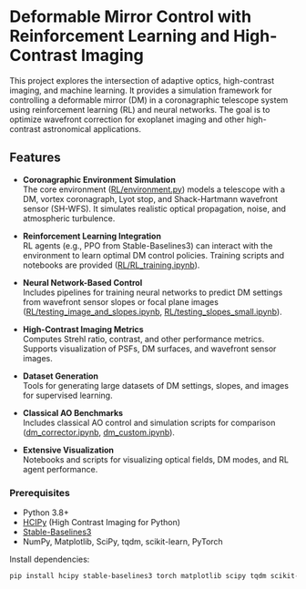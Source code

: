# Deformable Mirror Control with Reinforcement Learning and High-Contrast Imaging

This project explores the intersection of adaptive optics, high-contrast imaging, and machine learning. It provides a simulation framework for controlling a deformable mirror (DM) in a coronagraphic telescope system using reinforcement learning (RL) and neural networks. The goal is to optimize wavefront correction for exoplanet imaging and other high-contrast astronomical applications.

## Features

- **Coronagraphic Environment Simulation**  
  The core environment ([RL/environment.py](RL/environment.py)) models a telescope with a DM, vortex coronagraph, Lyot stop, and Shack-Hartmann wavefront sensor (SH-WFS). It simulates realistic optical propagation, noise, and atmospheric turbulence.

- **Reinforcement Learning Integration**  
  RL agents (e.g., PPO from Stable-Baselines3) can interact with the environment to learn optimal DM control policies. Training scripts and notebooks are provided ([RL/RL_training.ipynb](RL/RL_training.ipynb)).

- **Neural Network-Based Control**  
  Includes pipelines for training neural networks to predict DM settings from wavefront sensor slopes or focal plane images ([RL/testing_image_and_slopes.ipynb](RL/testing_image_and_slopes.ipynb), [RL/testing_slopes_small.ipynb](RL/testing_slopes_small.ipynb)).

- **High-Contrast Imaging Metrics**  
  Computes Strehl ratio, contrast, and other performance metrics. Supports visualization of PSFs, DM surfaces, and wavefront sensor images.

- **Dataset Generation**  
  Tools for generating large datasets of DM settings, slopes, and images for supervised learning.

- **Classical AO Benchmarks**  
  Includes classical AO control and simulation scripts for comparison ([dm_corrector.ipynb](dm_corrector.ipynb), [dm_custom.ipynb](dm_custom.ipynb)).

- **Extensive Visualization**  
  Notebooks and scripts for visualizing optical fields, DM modes, and RL agent performance.

### Prerequisites

- Python 3.8+
- [HCIPy](https://hcipy.org/) (High Contrast Imaging for Python)
- [Stable-Baselines3](https://stable-baselines3.readthedocs.io/)
- NumPy, Matplotlib, SciPy, tqdm, scikit-learn, PyTorch

Install dependencies:

```sh
pip install hcipy stable-baselines3 torch matplotlib scipy tqdm scikit-learn
```
